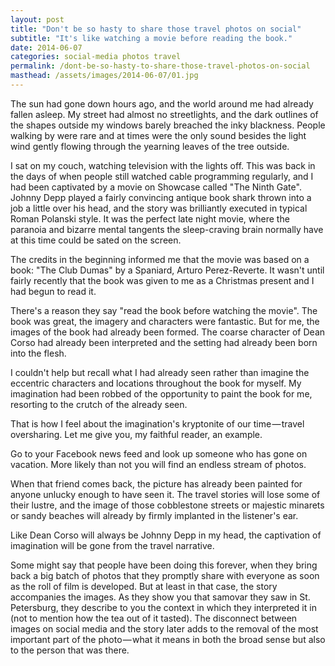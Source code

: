 ```yaml
---
layout: post
title: "Don't be so hasty to share those travel photos on social"
subtitle: "It's like watching a movie before reading the book."
date: 2014-06-07
categories: social-media photos travel
permalink: /dont-be-so-hasty-to-share-those-travel-photos-on-social
masthead: /assets/images/2014-06-07/01.jpg
---
```

The sun had gone down hours ago, and the world around me had already fallen asleep. My street had almost no streetlights, and the dark outlines of the shapes outside my windows barely breached the inky blackness. People walking by were rare and at times were the only sound besides the light wind gently flowing through the yearning leaves of the tree outside.

I sat on my couch, watching television with the lights off. This was back in the days of when people still watched cable programming regularly, and I had been captivated by a movie on Showcase called "The Ninth Gate". Johnny Depp played a fairly convincing antique book shark thrown into a job a little over his head, and the story was brilliantly executed in typical Roman Polanski style. It was the perfect late night movie, where the paranoia and bizarre mental tangents the sleep-craving brain normally have at this time could be sated on the screen.

The credits in the beginning informed me that the movie was based on a book: "The Club Dumas" by a Spaniard, Arturo Perez-Reverte. It wasn't until fairly recently that the book was given to me as a Christmas present and I had begun to read it.

There's a reason they say "read the book before watching the movie". The book was great, the imagery and characters were fantastic. But for me, the images of the book had already been formed. The coarse character of Dean Corso had already been interpreted and the setting had already been born into the flesh.

I couldn't help but recall what I had already seen rather than imagine the eccentric characters and locations throughout the book for myself. My imagination had been robbed of the opportunity to paint the book for me, resorting to the crutch of the already seen.

That is how I feel about the imagination's kryptonite of our time — travel oversharing. Let me give you, my faithful reader, an example.

Go to your Facebook news feed and look up someone who has gone on vacation. More likely than not you will find an endless stream of photos.

When that friend comes back, the picture has already been painted for anyone unlucky enough to have seen it. The travel stories will lose some of their lustre, and the image of those cobblestone streets or majestic minarets or sandy beaches will already by firmly implanted in the listener's ear.

Like Dean Corso will always be Johnny Depp in my head, the captivation of imagination will be gone from the travel narrative.

Some might say that people have been doing this forever, when they bring back a big batch of photos that they promptly share with everyone as soon as the roll of film is developed. But at least in that case, the story accompanies the images. As they show you that samovar they saw in St. Petersburg, they describe to you the context in which they interpreted it in (not to mention how the tea out of it tasted). The disconnect between images on social media and the story later adds to the removal of the most important part of the photo — what it means in both the broad sense but also to the person that was there.
